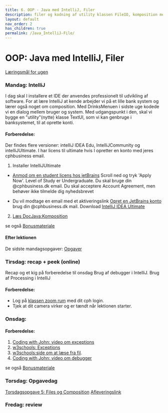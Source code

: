 ```yaml
---
title: 6. OOP - Java med IntelliJ, Filer
description: filer og kodning af utility klassen FileIO, komposition med Bank eksempel
layout: default
nav_order: 2
has_children: true
permalink: /Java_IntelliJ-File/
---
```



# OOP: Java med IntelliJ, Filer

[Læringsmål for ugen](./learningobjectives.md)

### Mandag: IntelliJ

I dag skal I installere et IDE der anvendes professionelt til udvikling af software.
For at lære IntelliJ at kende arbejder vi på et lille bank system og lærer også noget om composition.
Med DrinksMenuen i sidste uge kodede vi en dialog mellem bruger og system. Med udgangspunkt i den, skal vi bygge en "utility"(nytte) klasse TextUI, som vi kan genbruge i banksystemet, til at oprette konti.

#### Forberedelse:
 Der findes flere versioner: intelliJ IDEA Edu, IntelliJCommunity og intelliJUltimate. I har licens til ultimate hvis I opretter en konto med jeres cphbusiness email.
1. Installer IntelliJUltimate

 - [Anmod om en student licens hos jetBrains](https://www.jetbrains.com/community/education/#students)
Scroll ned og tryk 'Apply Now'. Level of Study er Undergraduate. Du skal bruge din @cphbusiness.dk email. Du skal acceptere Account Agreement, men behøver ikke tilmelde dig nyhedsbrevet

 - Du vil modtage en email med et aktiveringslink 
 [Opret en JetBrains konto](https://account.jetbrains.com/licenses) brug din @cphbusiness.dk mail.
 Download [IntelliJ IDEA Ultimate](https://www.jetbrains.com/idea/download/)


2. [Læs DocJava:Komposition](http://www.docjava.dk/objektorienteret_programmering/komposition/komposition.htm)



se også [Bonusmateriale](./resources.md)

#### Efter lektionen
De sidste mandagsopgaver:
[Opgaver](https://github.com/Dat1Cphbusiness/Mandagsopgaver/blob/main/6.md)


### Tirsdag: recap + peek (online)
Recap og et kig på forberedelse til onsdag
Brug af debugger i IntelliJ.
Brug af Processing i IntelliJ

#### Forberedelse:
- Log på [klassen zoom rum](https://cphbusiness.zoom.us/j/66755584856?pwd=RDRqZjBqSXBsTlR0QjRsTXh0UEFTUT09)  med dit cph login.
- Tjek at dit camera virker og er tændt når lektionen starter.

### Onsdag: 


#### Forberedelse:
1. [Coding with John: video om exceptions](https://www.youtube.com/watch?t=1&v=1XAfapkBQjk)
2. [w3schools: Exceptions](https://www.w3schools.com/java/java_try_catch.asp)
3. [w3schools:side om at læse fra fil](https://www.w3schools.com/java/java_files_read.asp).
4. [Coding with John: video om debugger](https://www.youtube.com/watch?t=1&v=aqcJsKdjjvU)

se også [Bonusmateriale](./resources.md)


### Torsdag: Opgavedag
[Torsdagsopgave 5: Files og Composition](https://github.com/Dat1Cphbusiness/Torsdagsopgaver-5---Files-and-Composition)
[Afleveringslink](https://cphbusiness.mrooms.net/mod/assign/view.php?id=765999)

### Fredag: review
